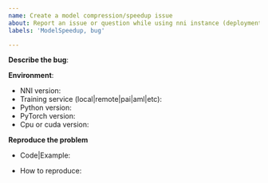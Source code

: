 ```yaml
---
name: Create a model compression/speedup issue
about: Report an issue or question while using nni instance (deployment).
labels: 'ModelSpeedup, bug'

---
```


**Describe the bug**:



**Environment**:
- NNI version:
- Training service (local|remote|pai|aml|etc):
- Python version:
- PyTorch version:
- Cpu or cuda version:


**Reproduce the problem**
- Code|Example:


- How to reproduce: